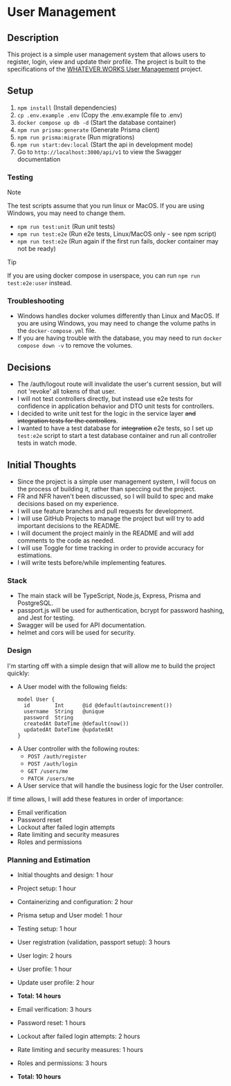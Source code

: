 # User Management

## Description
This project is a simple user management system that allows users to register, login, view and update their profile. The project is built to the specifications of the [WHATEVER.WORKS User Management](https://github.com/whatever-works-dev/user-management) project.

## Setup
1. `npm install` (Install dependencies)
2. `cp .env.example .env` (Copy the .env.example file to .env)
3. `docker compose up db -d` (Start the database container)
4. `npm run prisma:generate` (Generate Prisma client)
5. `npm run prisma:migrate` (Run migrations)
6. `npm run start:dev:local` (Start the api in development mode)
7. Go to `http://localhost:3000/api/v1` to view the Swagger documentation

### Testing

> [!NOTE]
> The test scripts assume that you run linux or MacOS. If you are using Windows, you may need to change them.

* `npm run test:unit` (Run unit tests)
* `npm run test:e2e` (Run e2e tests, Linux/MacOS only - see npm script)
* `npm run test:e2e` (Run again if the first run fails, docker container may not be ready)

> [!TIP]
> If you are using docker compose in userspace, you can run `npm run test:e2e:user` instead.

### Troubleshooting
* Windows handles docker volumes differently than Linux and MacOS. If you are using Windows, you may need to change the volume paths in the `docker-compose.yml` file.
* If you are having trouble with the database, you may need to run `docker compose down -v` to remove the volumes.

## Decisions
* The /auth/logout route will invalidate the user's current session, but will not 'revoke' all tokens of that user.
* I will not test controllers directly, but instead use e2e tests for confidence in application behavior and DTO unit tests for controllers.
* I decided to write unit test for the logic in the service layer ~~and integration tests for the controllers~~.
* I wanted to have a test database for ~~integration~~ e2e tests, so I set up `test:e2e` script to start a test database container and run all controller tests in watch mode.

## Initial Thoughts
* Since the project is a simple user management system, I will focus on the process of building it, rather than speccing out the project.
* FR and NFR haven't been discussed, so I will build to spec and make decisions based on my experience.
* I will use feature branches and pull requests for development.
* I will use GitHub Projects to manage the project but will try to add important decisions to the README.
* I will document the project mainly in the README and will add comments to the code as needed.
* I will use Toggle for time tracking in order to provide accuracy for estimations.
* I will write tests before/while implementing features.

### Stack
* The main stack will be TypeScript, Node.js, Express, Prisma and PostgreSQL.
* passport.js will be used for authentication, bcrypt for password hashing, and Jest for testing.
* Swagger will be used for API documentation.
* helmet and cors will be used for security.

### Design
I'm starting off with a simple design that will allow me to build the project quickly:
* A User model with the following fields:
  ```
  model User {
    id        Int      @id @default(autoincrement())
    username  String   @unique
    password  String
    createdAt DateTime @default(now())
    updatedAt DateTime @updatedAt
  }
  ```
* A User controller with the following routes:
  * `POST /auth/register`
  * `POST /auth/login`
  * `GET /users/me`
  * `PATCH /users/me`
* A User service that will handle the business logic for the User controller.

If time allows, I will add these features in order of importance:
* Email verification
* Password reset
* Lockout after failed login attempts
* Rate limiting and security measures
* Roles and permissions

### Planning and Estimation
* Initial thoughts and design: 1 hour
* Project setup: 1 hour
* Containerizing and configuration: 2 hour
* Prisma setup and User model: 1 hour
* Testing setup: 1 hour
* User registration (validation, passport setup): 3 hours
* User login: 2 hours
* User profile: 1 hour
* Update user profile: 2 hour
* **Total: 14 hours**


* Email verification: 3 hours
* Password reset: 1 hours
* Lockout after failed login attempts: 2 hours
* Rate limiting and security measures: 1 hours
* Roles and permissions: 3 hours
* **Total: 10 hours**

